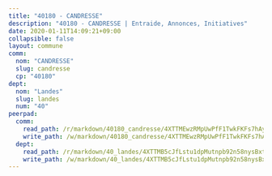 ```yaml
---
title: "40180 - CANDRESSE"
description: "40180 - CANDRESSE | Entraide, Annonces, Initiatives"
date: 2020-01-11T14:09:21+09:00
collapsible: false
layout: commune
comm:
  nom: "CANDRESSE"
  slug: candresse
  cp: "40180"
dept:
  nom: "Landes"
  slug: landes
  num: "40"
peerpad:
  comm:
    read_path: /r/markdown/40180_candresse/4XTTMEwzRMpUwPfF1TwkFKFs7hAyGvXn1NNDk58CY1NpqPBQ7
    write_path: /w/markdown/40180_candresse/4XTTMEwzRMpUwPfF1TwkFKFs7hAyGvXn1NNDk58CY1NpqPBQ7-K3TgTvNpPM5nnYtDMZHS5qpR6N3Gd495jagD26D3RcRy8PavkHeVdGzCJr8xqLfum6zr5Qdzd2yiYKaKqek7HZCRZgqhLDndtVv1wUz8YxU6eu2M8xqYHHxDZMr5sHgMVdKgGSrF
  dept:
    read_path: /r/markdown/40_landes/4XTTMB5cJfLstu1dpMutnpb92n58nysBxt2LvNHp8iFa2he7h
    write_path: /w/markdown/40_landes/4XTTMB5cJfLstu1dpMutnpb92n58nysBxt2LvNHp8iFa2he7h-K3TgUvrqNj5GqBsxRXbDQxXTucun7uHSVZWT5C8CgQNaESTTE4cfR63JCubPGiKkKruc9dwpRJsb8aWPbJoGCdC5JVr33cPSqpb1rkjpoPrBPEdrj3zMya2yHWSYgr5GG1nyDstK
---
```


